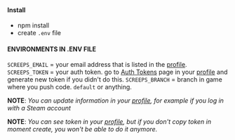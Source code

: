 #### Install
- npm install
- create `.env` file

#### ENVIRONMENTS IN .ENV FILE

`SCREEPS_EMAIL` = your email address that is listed in the [profile](https://screeps.com/a/#!/account).
`SCREEPS_TOKEN` = your auth token. go to [Auth Tokens](https://screeps.com/a/#!/account/auth-tokens) page in your [profile](https://screeps.com/a/#!/account) and generate new token if you didn't do this.
`SCREEPS_BRANCH` = branch in game where you push code. `default` or anything.

**NOTE**: *You can update information in your [profile](https://screeps.com/a/#!/account), for example if you log in with a Steam account*

**NOTE**: *You can see token in your [profile](https://screeps.com/a/#!/account), but if you don't copy token in moment create, you won't be able to do it anymore.*
